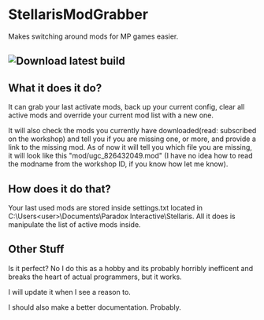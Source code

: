 # StellarisModGrabber

Makes switching around mods for MP games easier.

## ![Download latest build](https://github.com/GamingWolf/StellarisModGrabber/releases)

## What it does it do?
It can grab your last activate mods, back up your current config, clear all active mods and override your current mod list with a new one. 

It will also check the mods you currently have downloaded(read: subscribed on the workshop) and tell you if you are missing one, or more, and provide a link to the missing mod. As of now it will tell you which file you are missing, it will look like this "mod/ugc_826432049.mod" (I have no idea how to read the modname from the workshop ID, if you know how let me know). 

## How does it do that?
Your last used mods are stored inside settings.txt located in C:\Users\<user>\Documents\Paradox Interactive\Stellaris. 
All it does is manipulate the list of active mods inside.


## Other Stuff
Is it perfect? No I do this as a hobby and its probably horribly inefficent and breaks the heart of actual programmers, but it works.

I will update it when I see a reason to.

I should also make a better documentation. Probably.
